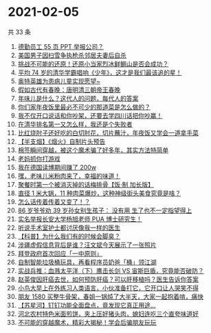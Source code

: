 # 2021-02-05

共 33 条

<!-- BEGIN -->
<!-- 最后更新时间 Fri Feb 05 2021 23:08:09 GMT+0800 (CST) -->

1. [德勤员工 55 页 PPT 举报公司？](https://www.zhihu.com/zvideo/1340776484370432000)
2. [美国男子因扫雪争执枪杀邻居夫妻后自杀](https://www.zhihu.com/zvideo/1341000800760426496)
3. [挑战不可能的还原！还原小当家烈冰鲜鲷山是否会成功？](https://www.zhihu.com/zvideo/1340834090950635520)
4. [平均 74
   岁的清华学霸唱响《少年》，这才是我们最该追的星！](https://www.zhihu.com/zvideo/1341069364045574144)
5. [奥特英雄为患病儿童实现愿望~](https://www.zhihu.com/zvideo/1341038934114140160)
6. [假如古代有春晚：唐明清三朝帝王春晚](https://www.zhihu.com/zvideo/1341009483498270721)
7. [年味儿是什么？这代人的问题，每代人的答案](https://www.zhihu.com/zvideo/1340981025904705536)
8. [你们家年夜饭里最必不可少的那道菜是怎么做的？](https://www.zhihu.com/zvideo/1341091331238842369)
9. [我不仅开口说话和你吵架，还要去学四川话把你吵赢！](https://www.zhihu.com/zvideo/1341030324143337472)
10. [在清华排名第一又怎么样，我还是个失败者](https://www.zhihu.com/zvideo/1341076473483132928)
11. [比红烧肘子还好吃的白切肘花，切片蘸汁，年夜饭又学会一道拿手菜](https://www.zhihu.com/zvideo/1340968438567813120)
12. [【半支烟】《烟火》自制片头预告](https://www.zhihu.com/zvideo/1340535704863031296)
13. [棉签瞬间穿越，被这个魔术骗了好多年，其实方法特简单](https://www.zhihu.com/zvideo/1340723948884123648)
14. [老妈抓你打游戏](https://www.zhihu.com/zvideo/1340087771613184000)
15. [我在德国读博期间赚了 200w](https://www.zhihu.com/zvideo/1340960801528705025)
16. [嘿，老味儿米粉肉来了，幸福的味道！](https://www.zhihu.com/zvideo/1340713644255088640)
17. [聚餐时第一个被消灭掉的话梅排骨【饭·制 加长版】](https://www.zhihu.com/zvideo/1340760054295875584)
18. [直径 1 米大锅，11
    种肉菜爆炒，这种神级街头美食究竟是啥？](https://www.zhihu.com/zvideo/1340747567454425088)
19. [怎么话传着传着又变了！？](https://www.zhihu.com/zvideo/1340739685681872896)
20. [86 岁爷爷劝 39 岁孙女别生孩子： 没有用
    生了也不一定指望得上](https://www.zhihu.com/zvideo/1340619686455853056)
21. [实名举报长安大学杨旭老师 PUA 博士研究生！](https://www.zhihu.com/zvideo/1340375543242551297)
22. [听说手术室护士都讨厌像我一样的医生](https://www.zhihu.com/zvideo/1340818003039170560)
23. [【科普】为什么我们有的时候会脚臭？](https://www.zhihu.com/zvideo/1340693623009193984)
24. [涉疆虚假信息背后是谁？汪文斌今天展示了一张照片](https://www.zhihu.com/zvideo/1340762704714403840)
25. [拜登政府首次回应「一中原则」](https://www.zhihu.com/zvideo/1340585111608270848)
26. [自制智能垃圾桶玩具，再看程序员奶爸「桶」领江湖](https://www.zhihu.com/zvideo/1340628991649300480)
27. [实战兵推：血溅太平洋（下）鹰击长剑 VS
    宙斯巨盾，究竟能否破防？](https://www.zhihu.com/zvideo/1340643409434939394)
28. [赵英俊因肝癌去世，如何预防肝癌？可以肝移植吗？医生告诉你答案](https://www.zhihu.com/zvideo/1340648247287758848)
29. [小鸟大早上在外练习人类语言，小伙准备打它，它开口让人哭笑不得](https://www.zhihu.com/zvideo/1340679628441309184)
30. [朋友 1580
    买整牛骨架，春姐一锅炖了大半天，大家一起抱着啃，痛快](https://www.zhihu.com/zvideo/1340255399702892544)
31. [【苏星河】钉钉功能全面盘点，竟发现它真正用途…](https://www.zhihu.com/zvideo/1340626952026329088)
32. [河北农村特色米面煎饼，夹上压好猪头肉，媳妇连吃三个直夸味道好](https://www.zhihu.com/zvideo/1340600760602652672)
33. [不可能的穿越魔术，精彩大揭秘！学会后骗朋友玩玩](https://www.zhihu.com/zvideo/1340281464693518336)

<!-- END -->
